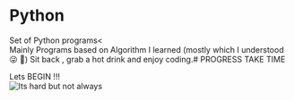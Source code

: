 # Python
Set of Python programs&lt; <br>
Mainly Programs based on Algorithm I learned (mostly which I understood 😜 😬) Sit back , grab a hot drink and enjoy coding.# PROGRESS TAKE TIME

Lets BEGIN !!! <br>
![Its hard but not always]("https://media.giphy.com/media/wGEymBvo6FUlR9bbda/giphy-downsized-large.gif")


